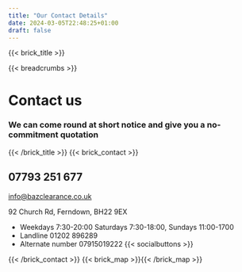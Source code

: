 ```yaml
---
title: "Our Contact Details"
date: 2024-03-05T22:48:25+01:00
draft: false
---
```


{{< brick_title >}}

{{< breadcrumbs >}}

# Contact us

### We can come round at short notice and give you a no-commitment quotation

{{< /brick_title >}}
{{< brick_contact >}}

## 07793 251 677

info@bazclearance.co.uk 

92 Church Rd,
Ferndown, 
BH22 9EX

- Weekdays 7:30-20:00 Saturdays 7:30-18:00, Sundays 11:00-1700
- Landline 01202 896289                                         
- Alternate number 07915019222
{{< socialbuttons >}}

{{< /brick_contact >}}
{{< brick_map >}}{{< /brick_map >}}
